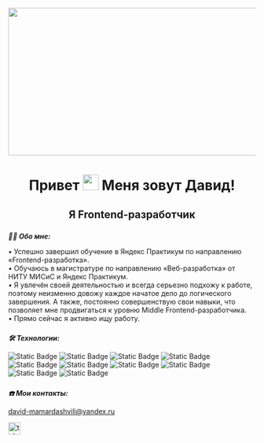 <br clear="both">

<div align="center">
  <img height="300" width="600" src="https://user-images.githubusercontent.com/74038190/225813708-98b745f2-7d22-48cf-9150-083f1b00d6c9.gif"  />
</div>

###

<h1 align="center">Привет
  <img src="https://github.com/blackcater/blackcater/raw/main/images/Hi.gif" height="32"/>
  Меня зовут Давид!</a> 
</h1>
<h2 align="center">Я Frontend-разработчик</h2>

###

***👩‍💻 Обо мне:*** 

• Успешно завершил обучение в Яндекс Практикум по направлению «Frontend-разработка».   
• Обучаюсь в магистратуре по направлению «Веб-разработка» от НИТУ МИСиС и Яндекс Практикум.   
• Я увлечён своей деятельностью и всегда серьезно подхожу к работе, поэтому неизменно довожу каждое начатое дело до логического завершения. А также, постоянно совершенствую свои навыки, что позволяет мне продвигаться к уровню Middle Frontend-разработчика.   
• Прямо сейчас я активно ищу работу.   

###

***🛠 Технологии:***  

<img alt="Static Badge" src="https://img.shields.io/badge/html-white?style=for-the-badge"> <img alt="Static Badge" src="https://img.shields.io/badge/css-white?style=for-the-badge"> <img alt="Static Badge" src="https://img.shields.io/badge/javascript-white?style=for-the-badge"> <img alt="Static Badge" src="https://img.shields.io/badge/typescript-white?style=for-the-badge"> <img alt="Static Badge" src="https://img.shields.io/badge/react-white?style=for-the-badge"> <img alt="Static Badge" src="https://img.shields.io/badge/webpack-white?style=for-the-badge"> <img alt="Static Badge" src="https://img.shields.io/badge/babel-white?style=for-the-badge"> <img alt="Static Badge" src="https://img.shields.io/badge/eslint-white?style=for-the-badge"> <img alt="Static Badge" src="https://img.shields.io/badge/figma-white?style=for-the-badge"> <img alt="Static Badge" src="https://img.shields.io/badge/git-white?style=for-the-badge">

###

***☎️ Мои контакты:*** 

david-mamardashvili@yandex.ru

<a href="https://t.me/Davchikm" target="_blank">
<img src="https://img.shields.io/static/v1?message=Telegram&logo=telegram&label=&color=2CA5E0&logoColor=white&labelColor=&style=for-the-badge" height="25" alt="telegram logo"/>
</a>
